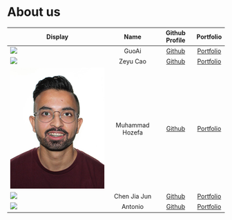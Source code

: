 # About us

Display | Name | Github Profile | Portfolio 
--------|:----:|:--------------:|:---------:
![](https://via.placeholder.com/100.png?text=Photo) | GuoAi | [Github](https://github.com/) | [Portfolio](./team/template.md)
![](https://via.placeholder.com/100.png?text=Photo) | Zeyu Cao | [Github](https://github.com/) | [Portfolio](./team/template.md)
![MuhammadPhoto](./displayPictures/MuhammadPhoto.jpg) | Muhammad Hozefa | [Github](https://github.com/MuhammadHoze) | [Portfolio](./team/muhammadhozefa.md)
![](https://via.placeholder.com/100.png?text=Photo) | Chen Jia Jun | [Github](https://github.com/iamchenjiajun) | [Portfolio](./team/iamchenjiajun.md)
![](https://via.placeholder.com/100.png?text=Photo) | Antonio | [Github](https://github.com/) | [Portfolio](./team/template.md)
